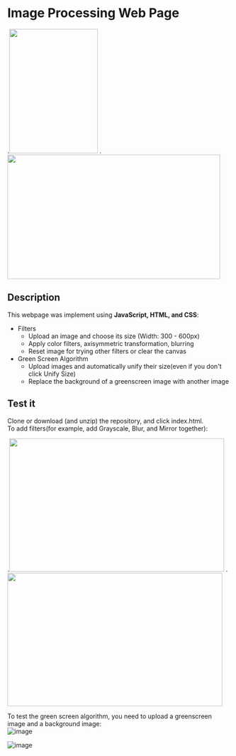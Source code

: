 # Image Processing Web Page  
.<img src="https://user-images.githubusercontent.com/104662491/207836101-2d2869d3-c509-4ae4-a517-71a68de4d176.png" width="200" height="280" />
.<img src="https://user-images.githubusercontent.com/104662491/207835913-27a5ebc9-5d2e-428c-9642-a230d90122ea.png" width="480" height="280" />

## Description
This webpage was implement using **JavaScript, HTML, and CSS**:
- Filters  
  - Upload an image and choose its size (Width: 300 - 600px) 
  - Apply color filters, axisymmetric transformation, blurring
  - Reset image for trying other filters or clear the canvas     
- Green Screen Algorithm  
  - Upload images and automatically unify their size(even if you don't click Unify Size)
  - Replace the background of a greenscreen image with another image    

## Test it
Clone or download (and unzip) the repository, and click index.html.  
To add filters(for example, add Grayscale, Blur, and Mirror together): 

.<img src="https://user-images.githubusercontent.com/104662491/207828537-c5eaeaae-c412-48c3-ab24-a6d81d58653a.png" width="485" height="300" />
.<img src="https://user-images.githubusercontent.com/104662491/207830199-ec516b1d-fd4a-460e-9d72-06453cfcfcb7.png" width="485" height="300" />

To test the green screen algorithm, you need to upload a greenscreen image and a background image:  
![image](https://user-images.githubusercontent.com/104662491/207835753-b1d69801-772a-43db-a663-dc03299fd3bd.png)

![image](https://user-images.githubusercontent.com/104662491/207835585-8c021daa-386a-437e-a218-0a4e9e10addc.png)

